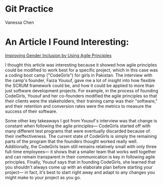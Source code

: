 # Git Practice
Vanessa Chen

# An Article I Found Interesting:
[Improving Gender Inclusion by Using Agile Principles](https://www.infoq.com/news/2021/10/gender-inclusion-agile/)

I thought this article was interesting because it showed how agile principles could be modified to work best for a specific project, which in this case was a coding boot camp ("CodeGirls") for girls in Pakistan. The interview with the camp's founder, Faiza Yousuf, gave me a lot of insight into how flexible the SCRUM framework could be, and how it could be applied to more than just software development projects. For example, in the process of founding CodeGirls, Yousuf and her co-founders modified the agile principles so that their clients were the stakeholders, their training camp was their "software," and their retention and conversion rates were the metrics to measure the success of their software.

Some other key takeaways I got from Yousuf's interview was that change is constant when following the agile principles— CodeGirls started off with many different test programs that were eventually discarded because of their ineffectiveness. The current state of CodeGirls is simply the remaining parts of the program that the founders thought worked really well. Additionally, the CodeGirls team still remains relatively small with only three full-time employees— it shows that a smaller team that works well together and can remain transparent in their communication is key in following agile principles. Finally, Yousuf says that in founding CodeGirls, she learned that you shouldn't always come up with an elaborate plan before starting your project— in fact, it's best to start right away and adapt to any changes you might make to your project as you go.
